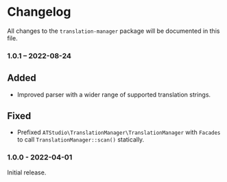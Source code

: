# Changelog

All changes to the `translation-manager` package will be documented in this file.

### 1.0.1 – 2022-08-24

## Added
- Improved parser with a wider range of supported translation strings.

## Fixed
- Prefixed `ATStudio\TranslationManager\TranslationManager` with `Facades` to call `TranslationManager::scan()` statically.

### 1.0.0 - 2022-04-01

Initial release.
